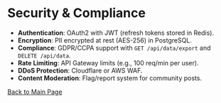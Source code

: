 # Security & Compliance

- **Authentication**: OAuth2 with JWT (refresh tokens stored in Redis).
- **Encryption**: PII encrypted at rest (AES-256) in PostgreSQL.
- **Compliance**: GDPR/CCPA support with `GET /api/data/export` and `DELETE /api/data`.
- **Rate Limiting**: API Gateway limits (e.g., 100 req/min per user).
- **DDoS Protection**: Cloudflare or AWS WAF.
- **Content Moderation**: Flag/report system for community posts.

[Back to Main Page](./index.md)